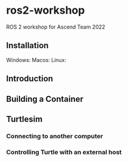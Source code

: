 # ros2-workshop
ROS 2 workshop for Ascend Team 2022

## Installation
Windows:
Macos:
Linux:

## Introduction

## Building a Container

## Turtlesim
### Connecting to another computer
### Controlling Turtle with an external host



